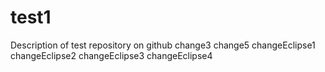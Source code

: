 # test1
Description of test repository on github
change3
change5
changeEclipse1
changeEclipse2
changeEclipse3
changeEclipse4